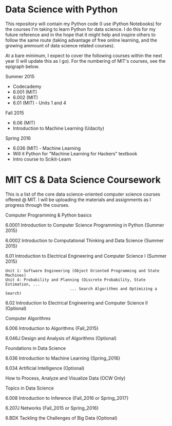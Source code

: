 # Data Science with Python

This repository will contain my Python code (I use iPython Notebooks) for the courses I'm taking to learn Python for data science. I do this for my future reference and in the hope that it might help and inspire others to follow the same route (taking advantage of free online learning, and the growing ammount of data science related courses).

At a bare minimum, I expect to cover the following courses within the next year (I will update this as I go). For the numbering of MIT's courses, see the epigraph below.

Summer 2015

* Codecademy
* 6.001 (MIT)
* 6.002 (MIT)
* 6.01 (MIT) - Units 1 and 4

Fall 2015

* 6.06 (MIT)
* Introduction to Machine Learning (Udacity)

Spring 2016

* 6.036 (MIT) - Machine Learning
* Will it Python for "Machine Learning for Hackers" textbook
* Intro course to Scikit-Learn



# MIT CS & Data Science Coursework

This is a list of the core data science-oriented computer science courses offered @ MIT.
I will be uploading the materials and assignments as I progress through the courses.

Computer Programming & Python basics 

  6.0001 Introduction to Computer Science Programming in Python {Summer 2015}
  
  6.0002 Introduction to Computational Thinking and Data Science {Summer 2015}
  
  6.01 Introduction to Electrical Engineering and Computer Science I {Summer 2015}
  
    Unit 1: Software Engineering (Object Oriented Programming and State Machines)
    Unit 4: Probability and Planning (Discrete Probability, State Estimation, ...
                                ... Search Algorithms and Optimizing a Search) 
      
 6.02 Introduction to Electrical Engineering and Computer Science II (Optional)

Computer Algorithms 

  6.006 Introduction to Algorithms {Fall_2015}
  
  6.046J Design and Analysis of Algorithms (Optional)

Foundations in Data Science

  6.036 Introduction to Machine Learning {Spring_2016}
  
  6.034 Artificial Intelligence (Optional)
  
  How to Process, Analyze and Visualize Data (OCW Only)
  
Topics in Data Science

  6.008 Introduction to Inference {Fall_2016 or Spring_2017}
  
  6.207J Networks {Fall_2015 or Spring_2016}
  
  6.BDX Tackling the Challenges of Big Data (Optional)
